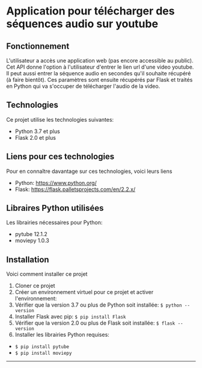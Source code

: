 # Application pour télécharger des séquences audio sur youtube

## Fonctionnement
L'utilisateur a accès une application web (pas encore accessible au public). Cet API donne l'option à l'utilisateur d'entrer le lien url d'une video youtube. Il peut aussi entrer la séquence audio en secondes qu'il souhaite récupéré (à faire bientôt). Ces paramètres sont ensuite récupérés par Flask et traités en Python qui va s'occuper de télécharger l'audio de la video.

## Technologies
Ce projet utilise les technologies suivantes:
* Python 3.7 et plus
* Flask 2.0 et plus

## Liens pour ces technologies
Pour en connaître davantage sur ces technologies, voici leurs liens
* Python: <a href="url">https://www.python.org/</a>
* Flask: <a href="url">https://flask.palletsprojects.com/en/2.2.x/</a>

## Libraires Python utilisées
Les librairies nécessaires pour Python:
* pytube 12.1.2
* moviepy 1.0.3

## Installation
Voici comment installer ce projet
1. Cloner ce projet
2. Créer un environnement virtuel pour ce projet et activer l'environnement:
2. Vérifier que la version 3.7 ou plus de Python soit installée: `$ python --version`
3. Installer Flask avec pip: `$ pip install Flask`
4. Vérifier que la version 2.0 ou plus de Flask soit installée: `$ flask --version`
5. Installer les librairies Python requises:
  * `$ pip install pytube`
  * `$ pip install moviepy`
<hr>
